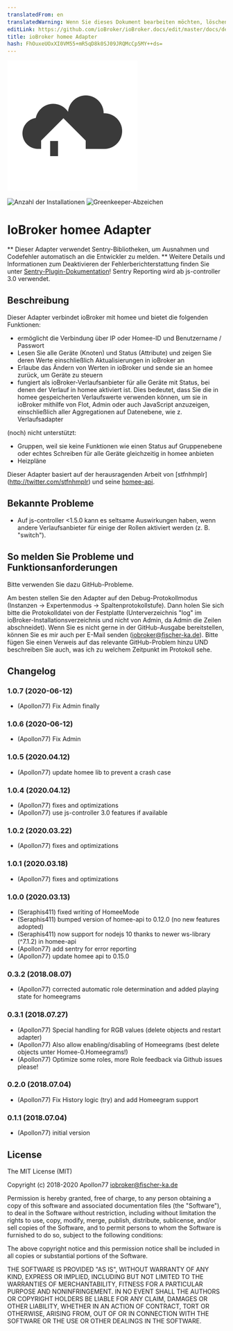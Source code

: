 ```yaml
---
translatedFrom: en
translatedWarning: Wenn Sie dieses Dokument bearbeiten möchten, löschen Sie bitte das Feld "translationsFrom". Andernfalls wird dieses Dokument automatisch erneut übersetzt
editLink: https://github.com/ioBroker/ioBroker.docs/edit/master/docs/de/adapterref/iobroker.homee/README.md
title: ioBroker homee Adapter
hash: FhOuxeUOxXI0VM55+mR5qD8k0SJ09JRQMcCp5MY++ds=
---
```

![Logo](../../../en/adapterref/iobroker.homee/admin/homee.png)

![Anzahl der Installationen](http://iobroker.live/badges/homee-stable.svg)
![Greenkeeper-Abzeichen](https://badges.greenkeeper.io/Apollon77/ioBroker.homee.svg)

# IoBroker homee Adapter
** Dieser Adapter verwendet Sentry-Bibliotheken, um Ausnahmen und Codefehler automatisch an die Entwickler zu melden. ** Weitere Details und Informationen zum Deaktivieren der Fehlerberichterstattung finden Sie unter [Sentry-Plugin-Dokumentation](https://github.com/ioBroker/plugin-sentry#plugin-sentry)! Sentry Reporting wird ab js-controller 3.0 verwendet.

## Beschreibung
Dieser Adapter verbindet ioBroker mit homee und bietet die folgenden Funktionen:

* ermöglicht die Verbindung über IP oder Homee-ID und Benutzername / Passwort
* Lesen Sie alle Geräte (Knoten) und Status (Attribute) und zeigen Sie deren Werte einschließlich Aktualisierungen in ioBroker an
* Erlaube das Ändern von Werten in ioBroker und sende sie an homee zurück, um Geräte zu steuern
* fungiert als ioBroker-Verlaufsanbieter für alle Geräte mit Status, bei denen der Verlauf in homee aktiviert ist. Dies bedeutet, dass Sie die in homee gespeicherten Verlaufswerte verwenden können, um sie in ioBroker mithilfe von Flot, Admin oder auch JavaScript anzuzeigen, einschließlich aller Aggregationen auf Datenebene, wie z. Verlaufsadapter

(noch) nicht unterstützt:

* Gruppen, weil sie keine Funktionen wie einen Status auf Gruppenebene oder echtes Schreiben für alle Geräte gleichzeitig in homee anbieten
* Heizpläne

Dieser Adapter basiert auf der herausragenden Arbeit von [stfnhmplr] (http://twitter.com/stfnhmplr) und seine [homee-api](https://github.com/stfnhmplr/homee-api).

## Bekannte Probleme
* Auf js-controller <1.5.0 kann es seltsame Auswirkungen haben, wenn andere Verlaufsanbieter für einige der Rollen aktiviert werden (z. B. "switch").

## So melden Sie Probleme und Funktionsanforderungen
Bitte verwenden Sie dazu GitHub-Probleme.

Am besten stellen Sie den Adapter auf den Debug-Protokollmodus (Instanzen -> Expertenmodus -> Spaltenprotokollstufe). Dann holen Sie sich bitte die Protokolldatei von der Festplatte (Unterverzeichnis "log" im ioBroker-Installationsverzeichnis und nicht von Admin, da Admin die Zeilen abschneidet). Wenn Sie es nicht gerne in der GitHub-Ausgabe bereitstellen, können Sie es mir auch per E-Mail senden (iobroker@fischer-ka.de). Bitte fügen Sie einen Verweis auf das relevante GitHub-Problem hinzu UND beschreiben Sie auch, was ich zu welchem Zeitpunkt im Protokoll sehe.

## Changelog

### 1.0.7 (2020-06-12)
* (Apollon77) Fix Admin finally

### 1.0.6 (2020-06-12)
* (Apollon77) Fix Admin

### 1.0.5 (2020.04.12)
* (Apollon77) update homee lib to prevent a crash case

### 1.0.4 (2020.04.12)
* (Apollon77) fixes and optimizations
* (Apollon77) use js-controller 3.0 features if available 

### 1.0.2 (2020.03.22)
* (Apollon77) fixes and optimizations 

### 1.0.1 (2020.03.18)
* (Apollon77) fixes and optimizations 

### 1.0.0 (2020.03.13)
* (Seraphis411) fixed writing of HomeeMode
* (Seraphis411) bumped version of homee-api to 0.12.0 (no new features adopted)
* (Seraphis411) now support for nodejs 10 thanks to newer ws-library (^7.1.2) in homee-api
* (Apollon77) add sentry for error reporting
* (Apollon77) update homee api to 0.15.0

### 0.3.2 (2018.08.07)
* (Apollon77) corrected automatic role determination and added playing state for homeegrams

### 0.3.1 (2018.07.27)
* (Apollon77) Special handling for RGB values (delete objects and restart adapter)
* (Apollon77) Also allow enabling/disabling of Homeegrams (best delete objects unter Homee-0.Homeegrams!)
* (Apollon77) Optimize some roles, more Role feedback via Github issues please!

### 0.2.0 (2018.07.04)
* (Apollon77) Fix History logic (try) and add Homeegram support

### 0.1.1 (2018.07.04)
* (Apollon77) initial version

## License
The MIT License (MIT)

Copyright (c) 2018-2020 Apollon77 <iobroker@fischer-ka.de>

Permission is hereby granted, free of charge, to any person obtaining a copy
of this software and associated documentation files (the "Software"), to deal
in the Software without restriction, including without limitation the rights
to use, copy, modify, merge, publish, distribute, sublicense, and/or sell
copies of the Software, and to permit persons to whom the Software is
furnished to do so, subject to the following conditions:

The above copyright notice and this permission notice shall be included in
all copies or substantial portions of the Software.

THE SOFTWARE IS PROVIDED "AS IS", WITHOUT WARRANTY OF ANY KIND, EXPRESS OR
IMPLIED, INCLUDING BUT NOT LIMITED TO THE WARRANTIES OF MERCHANTABILITY,
FITNESS FOR A PARTICULAR PURPOSE AND NONINFRINGEMENT. IN NO EVENT SHALL THE
AUTHORS OR COPYRIGHT HOLDERS BE LIABLE FOR ANY CLAIM, DAMAGES OR OTHER
LIABILITY, WHETHER IN AN ACTION OF CONTRACT, TORT OR OTHERWISE, ARISING FROM,
OUT OF OR IN CONNECTION WITH THE SOFTWARE OR THE USE OR OTHER DEALINGS IN
THE SOFTWARE.